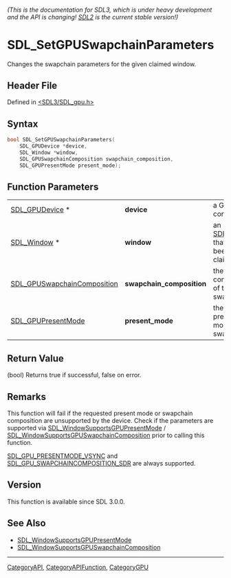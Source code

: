 ###### (This is the documentation for SDL3, which is under heavy development and the API is changing! [SDL2](https://wiki.libsdl.org/SDL2/) is the current stable version!)
# SDL_SetGPUSwapchainParameters

Changes the swapchain parameters for the given claimed window.

## Header File

Defined in [<SDL3/SDL_gpu.h>](https://github.com/libsdl-org/SDL/blob/main/include/SDL3/SDL_gpu.h)

## Syntax

```c
bool SDL_SetGPUSwapchainParameters(
    SDL_GPUDevice *device,
    SDL_Window *window,
    SDL_GPUSwapchainComposition swapchain_composition,
    SDL_GPUPresentMode present_mode);
```

## Function Parameters

|                                                            |                           |                                                    |
| ---------------------------------------------------------- | ------------------------- | -------------------------------------------------- |
| [SDL_GPUDevice](SDL_GPUDevice) *                           | **device**                | a GPU context.                                     |
| [SDL_Window](SDL_Window) *                                 | **window**                | an [SDL_Window](SDL_Window) that has been claimed. |
| [SDL_GPUSwapchainComposition](SDL_GPUSwapchainComposition) | **swapchain_composition** | the desired composition of the swapchain.          |
| [SDL_GPUPresentMode](SDL_GPUPresentMode)                   | **present_mode**          | the desired present mode for the swapchain.        |

## Return Value

(bool) Returns true if successful, false on error.

## Remarks

This function will fail if the requested present mode or swapchain
composition are unsupported by the device. Check if the parameters are
supported via
[SDL_WindowSupportsGPUPresentMode](SDL_WindowSupportsGPUPresentMode) /
[SDL_WindowSupportsGPUSwapchainComposition](SDL_WindowSupportsGPUSwapchainComposition)
prior to calling this function.

[SDL_GPU_PRESENTMODE_VSYNC](SDL_GPU_PRESENTMODE_VSYNC) and
[SDL_GPU_SWAPCHAINCOMPOSITION_SDR](SDL_GPU_SWAPCHAINCOMPOSITION_SDR) are
always supported.

## Version

This function is available since SDL 3.0.0.

## See Also

- [SDL_WindowSupportsGPUPresentMode](SDL_WindowSupportsGPUPresentMode)
- [SDL_WindowSupportsGPUSwapchainComposition](SDL_WindowSupportsGPUSwapchainComposition)

----
[CategoryAPI](CategoryAPI), [CategoryAPIFunction](CategoryAPIFunction), [CategoryGPU](CategoryGPU)

